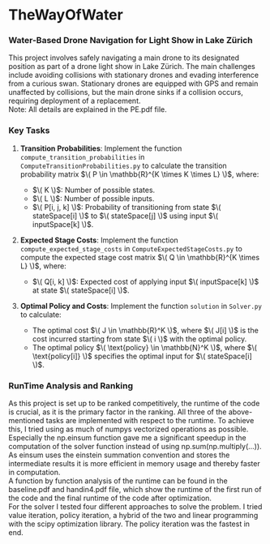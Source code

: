 # TheWayOfWater

### Water-Based Drone Navigation for Light Show in Lake Zürich

This project involves safely navigating a main drone to its designated position as part of a drone light show in Lake
Zürich. The main challenges include avoiding collisions with stationary drones and evading interference from a curious
swan. Stationary drones are equipped with GPS and remain unaffected by collisions, but the main drone sinks if a
collision occurs, requiring deployment of a replacement.\
Note: All details are explained in the PE.pdf file.

### Key Tasks

1. **Transition Probabilities**: Implement the function `compute_transition_probabilities`
   in `ComputeTransitionProbabilities.py` to calculate the transition probability matrix $\( P \in \mathbb{R}^{K \times
   K \times L} \)$, where:
    - $\( K \)$: Number of possible states.
    - $\( L \)$: Number of possible inputs.
    - $\( P[i, j, k] \)$: Probability of transitioning from state $\( stateSpace[i] \)$ to $\(
      stateSpace[j] \)$ using input $\( inputSpace[k] \)$.

2. **Expected Stage Costs**: Implement the function `compute_expected_stage_costs` in `ComputeExpectedStageCosts.py` to
   compute the expected stage cost matrix $\( Q \in \mathbb{R}^{K \times L} \)$, where:
    - $\( Q[i, k] \)$: Expected cost of applying input $\( inputSpace[k] \)$ at state $\(
      stateSpace[i] \)$.

3. **Optimal Policy and Costs**: Implement the function `solution` in `Solver.py` to calculate:
    - The optimal cost $\( J \in \mathbb{R}^K \)$, where $\( J[i] \)$ is the cost incurred starting from state $\( i \)$
      with the optimal policy.
    - The optimal policy $\( \text{policy} \in \mathbb{N}^K \)$, where $\( \text{policy[i]} \)$ specifies the optimal
      input for $\( stateSpace[i] \)$.

### RunTime Analysis and Ranking

As this project is set up to be ranked competitively, the runtime of the code is crucial, as it is the primary factor in
the ranking. All three of the above-mentioned tasks are implemented with respect to the runtime. To achieve this, I
tried using as much of numpys vectorized operations as possible. Especially the np.einsum function gave me a significant
speedup in the computation of the solver function instead of using np.sum(np.multiply(...)). As einsum uses the einstein
summation convention and stores the intermediate results it is more efficient in memory usage and thereby faster in
computation. \
A function by function analysis of the runtime can be found in the baseline.pdf and handin4.pdf file, which show the
runtime of the first run of the code and the final runtime of the code after optimization. \
For the solver I tested four different approaches to solve the problem. I tried value iteration, policy iteration, a
hybrid of the two and linear programming with the scipy optimization library. The policy iteration was the fastest in
end.



